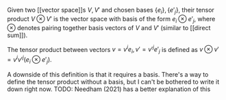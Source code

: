 Given two [[vector space]]s $V, V'$ and chosen bases $\{e_i\},\{e'_j\}$,
their tensor product $V \otimes V'$ is the vector space 
with basis of the form $e_i \otimes e'_j$,
where $\otimes$ denotes pairing together basis vectors of $V$ and $V'$
(similar to [[direct sum]]).

The tensor product between vectors $v = v^ie_i, v' = v'^je'_j$
is defined as $v \otimes v' = v^iv'^j(e_i \otimes e'_j)$.

A downside of this definition is that it requires a basis.
There's a way to define the tensor product without a basis,
but I can't be bothered to write it down right now.
TODO: Needham (2021) has a better explanation of this
